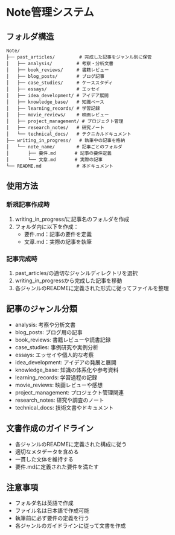 # Note管理システム

## フォルダ構造
```
Note/
├── past_articles/         # 完成した記事をジャンル別に保管
│   ├── analysis/         # 考察・分析文書
│   ├── book_reviews/     # 書籍レビュー
│   ├── blog_posts/       # ブログ記事
│   ├── case_studies/     # ケーススタディ
│   ├── essays/           # エッセイ
│   ├── idea_development/ # アイデア展開
│   ├── knowledge_base/   # 知識ベース
│   ├── learning_records/ # 学習記録
│   ├── movie_reviews/    # 映画レビュー
│   ├── project_management/ # プロジェクト管理
│   ├── research_notes/   # 研究ノート
│   └── technical_docs/   # テクニカルドキュメント
├── writing_in_progress/   # 執筆中の記事を格納
│   └── note_name/        # 記事ごとのフォルダ
│       ├── 要件.md       # 記事の要件定義
│       └── 文章.md       # 実際の記事
└── README.md             # 本ドキュメント
```

## 使用方法

### 新規記事作成時
1. writing_in_progress/に記事名のフォルダを作成
2. フォルダ内に以下を作成：
   - 要件.md：記事の要件を定義
   - 文章.md：実際の記事を執筆

### 記事完成時
1. past_articles/の適切なジャンルディレクトリを選択
2. writing_in_progressから完成した記事を移動
3. 各ジャンルのREADMEに定義された形式に従ってファイルを整理

## 記事のジャンル分類
- analysis: 考察や分析文書
- blog_posts: ブログ用の記事
- book_reviews: 書籍レビューや読書記録
- case_studies: 事例研究や実例分析
- essays: エッセイや個人的な考察
- idea_development: アイデアの発展と展開
- knowledge_base: 知識の体系化や参考資料
- learning_records: 学習過程の記録
- movie_reviews: 映画レビューや感想
- project_management: プロジェクト管理関連
- research_notes: 研究や調査のノート
- technical_docs: 技術文書やドキュメント

## 文書作成のガイドライン
- 各ジャンルのREADMEに定義された構成に従う
- 適切なメタデータを含める
- 一貫した文体を維持する
- 要件.mdに定義された要件を満たす

## 注意事項
- フォルダ名は英語で作成
- ファイル名は日本語で作成可能
- 執筆前に必ず要件の定義を行う
- 各ジャンルのガイドラインに従って文書を作成